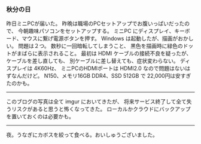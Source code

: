 ### 秋分の日

昨日ミニPCが届いた。
昨晩は職場のPCセットアップでお腹いっぱいだったので、
今朝趣味パソコンをセットアップする。
ミニPC にディスプレイ、キーボード、マウスに繋げ電源ボタンを押す。
Windows は起動したが、描画がおかしい。
問題は２つ。
数秒に一回暗転してしまうこと、
黒色を描画時に緑色のドットがまばらに表示されること。
最初は HDMI ケーブルの接続不良を疑ったが、
ケーブルを差し直しても、
別ケーブルに差し替えても、症状変わらない。
ディスプレイは 4K60Hz、
ミニPCのHDMIポートは HDMI2.0 なので問題はないはずなんだけど。
N150、メモリ16GB DDR4、SSD 512GB で 22,000円は安すぎたのかも。

---

このブログの写真は全て imgur においてきたが、
将来サービス終了して全て失うリスクがあると思うと怖くなってきた。
ローカルかクラウドにバックアップを置いておくのは必要かも。

---

夜。うなぎにカボスを絞って食べる。おいしゅうございました。